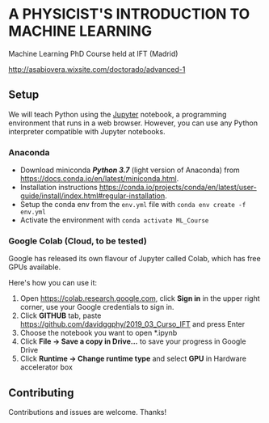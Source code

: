 # A PHYSICIST'S INTRODUCTION TO MACHINE LEARNING
Machine Learning PhD Course held at IFT (Madrid)

http://asabiovera.wixsite.com/doctorado/advanced-1

## Setup
We will teach Python using the [Jupyter](https://jupyter.org/) notebook, a programming environment that runs in a web browser. 
However, you can use any Python interpreter compatible with Jupyter notebooks.

### Anaconda
- Download miniconda ***Python 3.7*** (light version of Anaconda) from https://docs.conda.io/en/latest/miniconda.html.
- Installation instructions https://conda.io/projects/conda/en/latest/user-guide/install/index.html#regular-installation.
- Setup the conda env from the `env.yml` file with
    `conda env create -f env.yml`
- Activate the environment with
    `conda activate ML_Course`


### Google Colab (Cloud, to be tested)
Google has released its own flavour of Jupyter called Colab, which has free GPUs available.

Here's how you can use it:
1. Open https://colab.research.google.com, click **Sign in** in the upper right corner, use your Google credentials to sign in.
2. Click **GITHUB** tab, paste https://github.com/davidggphy/2019_03_Curso_IFT and press Enter
3. Choose the notebook you want to open *.ipynb
4. Click **File -> Save a copy in Drive...** to save your progress in Google Drive
5. Click **Runtime -> Change runtime type** and select **GPU** in Hardware accelerator box


## Contributing
Contributions and issues are welcome. Thanks!
